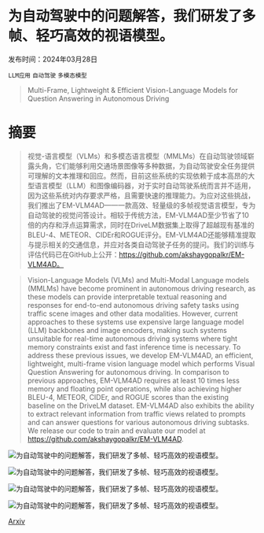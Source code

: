 # 为自动驾驶中的问题解答，我们研发了多帧、轻巧高效的视语模型。

发布时间：2024年03月28日

`LLM应用` `自动驾驶` `多模态模型`

> Multi-Frame, Lightweight & Efficient Vision-Language Models for Question Answering in Autonomous Driving

# 摘要

> 视觉-语言模型（VLMs）和多模态语言模型（MMLMs）在自动驾驶领域崭露头角，它们能够利用交通场景图像等多种数据，为自动驾驶安全任务提供可理解的文本推理和回应。然而，目前这些系统的实现依赖于成本高昂的大型语言模型（LLM）和图像编码器，对于实时自动驾驶系统而言并不适用，因为这些系统对内存要求严格，且需要快速的推理能力。为应对这些挑战，我们推出了EM-VLM4AD——一款高效、轻量级的多帧视觉语言模型，专为自动驾驶的视觉问答设计。相较于传统方法，EM-VLM4AD至少节省了10倍的内存和浮点运算需求，同时在DriveLM数据集上取得了超越现有基准的BLEU-4、METEOR、CIDEr和ROGUE评分。EM-VLM4AD还能够精准提取与提示相关的交通信息，并应对各类自动驾驶子任务的提问。我们的训练与评估代码已在GitHub上公开：https://github.com/akshaygopalkr/EM-VLM4AD。

> Vision-Language Models (VLMs) and Multi-Modal Language models (MMLMs) have become prominent in autonomous driving research, as these models can provide interpretable textual reasoning and responses for end-to-end autonomous driving safety tasks using traffic scene images and other data modalities. However, current approaches to these systems use expensive large language model (LLM) backbones and image encoders, making such systems unsuitable for real-time autonomous driving systems where tight memory constraints exist and fast inference time is necessary. To address these previous issues, we develop EM-VLM4AD, an efficient, lightweight, multi-frame vision language model which performs Visual Question Answering for autonomous driving. In comparison to previous approaches, EM-VLM4AD requires at least 10 times less memory and floating point operations, while also achieving higher BLEU-4, METEOR, CIDEr, and ROGUE scores than the existing baseline on the DriveLM dataset. EM-VLM4AD also exhibits the ability to extract relevant information from traffic views related to prompts and can answer questions for various autonomous driving subtasks. We release our code to train and evaluate our model at https://github.com/akshaygopalkr/EM-VLM4AD.

![为自动驾驶中的问题解答，我们研发了多帧、轻巧高效的视语模型。](../../../paper_images/2403.19838/LM-Figure.jpg)

![为自动驾驶中的问题解答，我们研发了多帧、轻巧高效的视语模型。](../../../paper_images/2403.19838/x1.jpg)

![为自动驾驶中的问题解答，我们研发了多帧、轻巧高效的视语模型。](../../../paper_images/2403.19838/x2.jpg)

![为自动驾驶中的问题解答，我们研发了多帧、轻巧高效的视语模型。](../../../paper_images/2403.19838/x3.jpg)

[Arxiv](https://arxiv.org/abs/2403.19838)